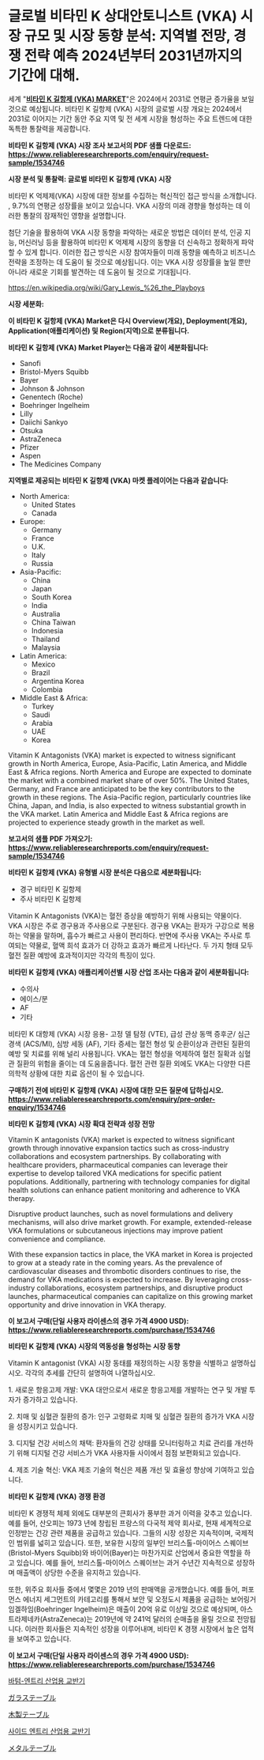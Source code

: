 <p><h1>글로벌 비타민 K 상대안토니스트 (VKA) 시장 규모 및 시장 동향 분석: 지역별 전망, 경쟁 전략 예측 2024년부터 2031년까지의 기간에 대해.</h1></p><p>세계 "<strong><a href="https://www.reliableresearchreports.com/vitamin-k-antagonists-vka--r1534746">비타민 K 길항제 (VKA) MARKET</a></strong>"은 2024에서 2031로 연평균 증가율을 보일 것으로 예상됩니다. 비타민 K 길항제 (VKA) 시장의 글로벌 시장 개요는 2024에서 2031로 이어지는 기간 동안 주요 지역 및 전 세계 시장을 형성하는 주요 트렌드에 대한 독특한 통찰력을 제공합니다.</p>
<p><strong>비타민 K 길항제 (VKA) 시장 조사 보고서의 PDF 샘플 다운로드: <a href="https://www.reliableresearchreports.com/enquiry/request-sample/1534746">https://www.reliableresearchreports.com/enquiry/request-sample/1534746</a></strong></p>
<p><strong>시장 분석 및 통찰력: 글로벌 비타민 K 길항제 (VKA) 시장</strong></p>
<p><p>비타민 K 억제제(VKA) 시장에 대한 정보를 수집하는 혁신적인 접근 방식을 소개합니다. , 9.7%의 연평균 성장률을 보이고 있습니다. VKA 시장의 미래 경향을 형성하는 데 이러한 통찰의 잠재적인 영향을 설명합니다. </p><p>첨단 기술을 활용하여 VKA 시장 동향을 파악하는 새로운 방법은 데이터 분석, 인공 지능, 머신러닝 등을 활용하여 비타민 K 억제제 시장의 동향을 더 신속하고 정확하게 파악할 수 있게 합니다. 이러한 접근 방식은 시장 참여자들이 미래 동향을 예측하고 비즈니스 전략을 조정하는 데 도움이 될 것으로 예상됩니다. 이는 VKA 시장 성장률을 높일 뿐만 아니라 새로운 기회를 발견하는 데 도움이 될 것으로 기대됩니다.</p></p>
<p><a href="%7CAUTHORITHY_DOMAIN_URL%7C">https://en.wikipedia.org/wiki/Gary_Lewis_%26_the_Playboys</a></p>
<p><strong>시장 세분화:</strong></p>
<p><strong>이 비타민 K 길항제 (VKA) Market은 다시 Overview(개요), Deployment(개요), Application(애플리케이션) 및 Region(지역)으로 분류됩니다.</strong></p>
<p><strong>비타민 K 길항제 (VKA) Market Player는 다음과 같이 세분화됩니다:</strong></p>
<p><ul><li>Sanofi</li><li>Bristol-Myers Squibb</li><li>Bayer</li><li>Johnson & Johnson</li><li>Genentech (Roche)</li><li>Boehringer Ingelheim</li><li>Lilly</li><li>Daiichi Sankyo</li><li>Otsuka</li><li>AstraZeneca</li><li>Pfizer</li><li>Aspen</li><li>The Medicines Company</li></ul></p>
<p><strong>지역별로 제공되는 비타민 K 길항제 (VKA) 마켓 플레이어는 다음과 같습니다:</strong></p>
<p><ul>
    <li>
        North America:
        <ul>
            <li>United States</li>
            <li>Canada</li>
        </ul>
    </li>
    <li>
        Europe:
        <ul>
            <li>Germany</li>
            <li>France</li>
            <li>U.K.</li>
            <li>Italy</li>
            <li>Russia</li>
        </ul>
    </li>
    <li>
        Asia-Pacific:
        <ul>
            <li>China</li>
            <li>Japan</li>
            <li>South Korea</li>
            <li>India</li>
            <li>Australia</li>
            <li>China Taiwan</li>
            <li>Indonesia</li>
            <li>Thailand</li>
            <li>Malaysia</li>
        </ul>
    </li>
    <li>
        Latin America:
        <ul>
            <li>Mexico</li>
            <li>Brazil</li>
            <li>Argentina Korea</li>
            <li>Colombia</li>
        </ul>
    </li>
    <li>
        Middle East & Africa:
        <ul>
            <li>Turkey</li>
            <li>Saudi</li>
            <li>Arabia</li>
            <li>UAE</li>
            <li>Korea</li>
        </ul>
    </li>
    </ul></p>
<p><p>Vitamin K Antagonists (VKA) market is expected to witness significant growth in North America, Europe, Asia-Pacific, Latin America, and Middle East & Africa regions. North America and Europe are expected to dominate the market with a combined market share of over 50%. The United States, Germany, and France are anticipated to be the key contributors to the growth in these regions. The Asia-Pacific region, particularly countries like China, Japan, and India, is also expected to witness substantial growth in the VKA market. Latin America and Middle East & Africa regions are projected to experience steady growth in the market as well.</p></p>
<p><strong>보고서의 샘플 PDF 가져오기: <a href="https://www.reliableresearchreports.com/enquiry/request-sample/1534746">https://www.reliableresearchreports.com/enquiry/request-sample/1534746</a></strong></p>
<p><strong>비타민 K 길항제 (VKA) 유형별 시장 분석은 다음으로 세분화됩니다:</strong></p>
<p><ul><li>경구 비타민 K 길항제</li><li>주사 비타민 K 길항제</li></ul></p>
<p><p>Vitamin K Antagonists (VKA)는 혈전 증상을 예방하기 위해 사용되는 약물이다. VKA 시장은 주로 경구용과 주사용으로 구분된다. 경구용 VKA는 환자가 구강으로 복용하는 약물을 말하며, 흡수가 빠르고 사용이 편리하다. 반면에 주사용 VKA는 주사로 투여되는 약물로, 혈액 희석 효과가 더 강하고 효과가 빠르게 나타난다. 두 가지 형태 모두 혈전 질환 예방에 효과적이지만 각각의 특징이 있다.</p></p>
<p><strong>비타민 K 길항제 (VKA) 애플리케이션별 시장 산업 조사는 다음과 같이 세분화됩니다:</strong></p>
<p><ul><li>수의사</li><li>에이스/분</li><li>AF</li><li>기타</li></ul></p>
<p><p>비타민 K 대항제 (VKA) 시장 응용- 고정 델 탐정 (VTE), 급성 관상 동맥 증후군/ 심근 경색 (ACS/MI), 심방 세동 (AF), 기타 증세는 혈전 형성 및 순환이상과 관련된 질환의 예방 및 치료를 위해 널리 사용됩니다. VKA는 혈전 형성을 억제하여 혈전 질확과 심혈관 질환의 위험을 줄이는 데 도움을줍니다. 혈전 관련 질환 외에도 VKA는 다양한 다른 의학적 상황에 대한 치료 옵션이 될 수 있습니다.</p></p>
<p><strong>구매하기 전에 비타민 K 길항제 (VKA) 시장에 대한 모든 질문에 답하십시오. <a href="https://www.reliableresearchreports.com/enquiry/pre-order-enquiry/1534746">https://www.reliableresearchreports.com/enquiry/pre-order-enquiry/1534746</a></strong></p>
<p><strong>비타민 K 길항제 (VKA) 시장 확대 전략과 성장 전망</strong></p>
<p><p>Vitamin K antagonists (VKA) market is expected to witness significant growth through innovative expansion tactics such as cross-industry collaborations and ecosystem partnerships. By collaborating with healthcare providers, pharmaceutical companies can leverage their expertise to develop tailored VKA medications for specific patient populations. Additionally, partnering with technology companies for digital health solutions can enhance patient monitoring and adherence to VKA therapy.</p><p>Disruptive product launches, such as novel formulations and delivery mechanisms, will also drive market growth. For example, extended-release VKA formulations or subcutaneous injections may improve patient convenience and compliance.</p><p>With these expansion tactics in place, the VKA market in Korea is projected to grow at a steady rate in the coming years. As the prevalence of cardiovascular diseases and thrombotic disorders continues to rise, the demand for VKA medications is expected to increase. By leveraging cross-industry collaborations, ecosystem partnerships, and disruptive product launches, pharmaceutical companies can capitalize on this growing market opportunity and drive innovation in VKA therapy.</p></p>
<p><strong>이 보고서 구매(단일 사용자 라이센스의 경우 가격 4900 USD): <a href="https://www.reliableresearchreports.com/purchase/1534746">https://www.reliableresearchreports.com/purchase/1534746</a></strong></p>
<p><strong>비타민 K 길항제 (VKA) 시장의 역동성을 형성하는 시장 동향</strong></p>
<p><p>Vitamin K antagonist (VKA) 시장 동태를 재정의하는 시장 동향을 식별하고 설명하십시오. 각각의 추세를 간단히 설명하여 나열하십시오.</p><p>1. 새로운 항응고제 개발: VKA 대안으로서 새로운 항응고제를 개발하는 연구 및 개발 투자가 증가하고 있습니다.</p><p>2. 치매 및 심혈관 질환의 증가: 인구 고령화로 치매 및 심혈관 질환의 증가가 VKA 시장을 성장시키고 있습니다.</p><p>3. 디지털 건강 서비스의 채택: 환자들의 건강 상태를 모니터링하고 치료 관리를 개선하기 위해 디지털 건강 서비스가 VKA 사용자들 사이에서 점점 보편화되고 있습니다.</p><p>4. 제조 기술 혁신: VKA 제조 기술의 혁신은 제품 개선 및 효율성 향상에 기여하고 있습니다.</p></p>
<p><strong>비타민 K 길항제 (VKA) 경쟁 환경</strong></p>
<p><p>비타민 K 경쟁적 체제 외에도 대부분의 큰회사가 풍부한 과거 이력을 갖추고 있습니다. 예를 들어, 산오피는 1973 년에 창립된 프랑스의 다국적 제약 회사로, 현재 세계적으로 인정받는 건강 관련 제품을 공급하고 있습니다. 그들의 시장 성장은 지속적이며, 국제적인 범위를 넓히고 있습니다. 또한, 보유한 시장의 일부인 브리스톨-마이어스 스퀘이브(Bristol-Myers Squibb)와 바이어(Bayer)는 마찬가지로 산업에서 중요한 역할을 하고 있습니다. 예를 들어, 브리스톨-마이어스 스퀘이브는 과거 수년간 지속적으로 성장하며 매출액이 상당한 수준을 유지하고 있습니다.</p><p>또한, 위주요 회사들 중에서 몇몇은 2019 년의 판매액을 공개했습니다. 예를 들어, 퍼포먼스 에너지 세그먼트의 카테고리를 통해서 보안 및 오정도시 제품을 공급하는 보어링거 임겔하임(Boehringer Ingelheim)은 매출이 20억 유로 이상일 것으로 예상되며, 아스트라제네카(AstraZeneca)는 2019년에 약 241억 달러의 순매출을 올릴 것으로 전망됩니다. 이러한 회사들은 지속적인 성장을 이루어내며, 비타민 K 경쟁 시장에서 높은 업적을 보여주고 있습니다.</p></p>
<p><strong>이 보고서 구매(단일 사용자 라이센스의 경우 가격 4900 USD): <a href="https://www.reliableresearchreports.com/purchase/1534746">https://www.reliableresearchreports.com/purchase/1534746</a></strong></p>
<p><p><a href="https://github.com/rcabello548/Market-Research-Report-List-3/blob/main/390381994854.md">바텀-엔트리 산업용 교반기</a></p><p><a href="https://github.com/roulaayoub-saad/Market-Research-Report-List-3/blob/main/161833276291.md">ガラステーブル</a></p><p><a href="https://github.com/zjkmgcs938405/Market-Research-Report-List-4/blob/main/176448276290.md">木製テーブル</a></p><p><a href="https://github.com/KellyLyncyh543964/Market-Research-Report-List-3/blob/main/198086494853.md">사이드 엔트리 산업용 교반기</a></p><p><a href="https://github.com/schmahlson/Market-Research-Report-List-3/blob/main/713071076292.md">メタルテーブル</a></p></p>